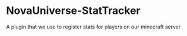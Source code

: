 # NovaUniverse-StatTracker
A plugin that we use to register stats for players on our minecraft server
